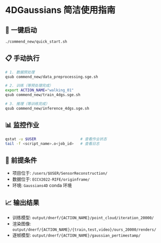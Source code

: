 # 4DGaussians 简洁使用指南

## 🚀 一键启动

```bash
./commend_new/quick_start.sh
```

## 📋 手动执行

```bash
# 1. 数据预处理
qsub commend_new/data_preprocessing.sge.sh

# 2. 训练（等预处理完成）
export ACTION_NAME="walking_01"
qsub commend_new/train_4dgs.sge.sh

# 3. 推理（等训练完成）
qsub commend_new/inference_4dgs.sge.sh
```

## 📊 监控作业

```bash
qstat -u $USER                    # 查看作业状态
tail -f <script_name>.o<job_id>   # 查看日志
```

## 📁 前提条件

- 项目位于: `/users/$USER/SensorReconstruction/`
- 数据位于: `ECCV2022-RIFE/originframe/`
- 环境: `Gaussians4D` conda 环境

## 📈 输出结果

- 训练模型: `output/dnerf/{ACTION_NAME}/point_cloud/iteration_20000/`
- 渲染图像: `output/dnerf/{ACTION_NAME}/{train,test,video}/ours_20000/renders/`
- 逐帧模型: `output/dnerf/{ACTION_NAME}/gaussian_pertimestamp/`

